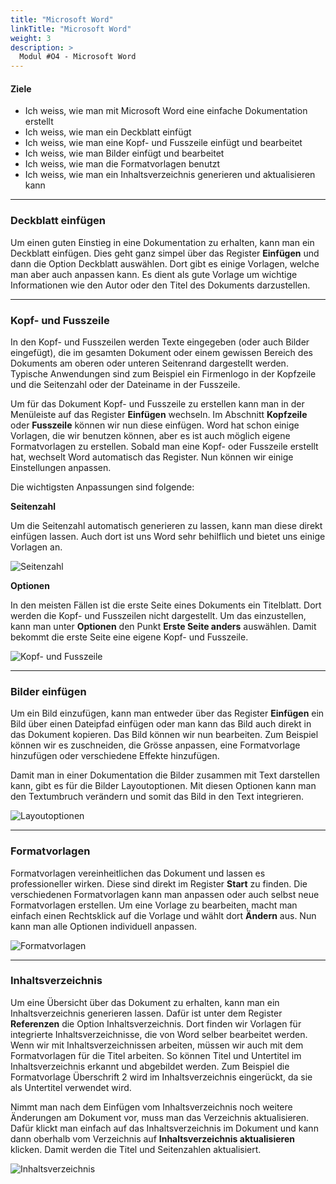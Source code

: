```yaml
---
title: "Microsoft Word"
linkTitle: "Microsoft Word"
weight: 3
description: >
  Modul #O4 - Microsoft Word
---
```


#### Ziele
* Ich weiss, wie man mit Microsoft Word eine einfache Dokumentation erstellt
* Ich weiss, wie man ein Deckblatt einfügt
* Ich weiss, wie man eine Kopf- und Fusszeile einfügt und bearbeitet
* Ich weiss, wie man Bilder einfügt und bearbeitet
* Ich weiss, wie man die Formatvorlagen benutzt
* Ich weiss, wie man ein Inhaltsverzeichnis generieren und aktualisieren kann

---

### Deckblatt einfügen

Um einen guten Einstieg in eine Dokumentation zu erhalten, kann man ein Deckblatt einfügen. Dies geht ganz simpel über
das Register **Einfügen** und dann die Option Deckblatt auswählen. Dort gibt es einige Vorlagen, welche man aber auch 
anpassen kann. Es dient als gute Vorlage um wichtige Informationen wie den Autor oder den Titel des Dokuments darzustellen.

---

### Kopf- und Fusszeile

In den Kopf- und Fusszeilen werden Texte eingegeben (oder auch Bilder eingefügt), die im gesamten Dokument oder einem gewissen Bereich des Dokuments
am oberen oder unteren Seitenrand dargestellt werden. Typische Anwendungen sind zum Beispiel ein Firmenlogo in der Kopfzeile
und die Seitenzahl oder der Dateiname in der Fusszeile.

Um für das Dokument Kopf- und Fusszeile zu erstellen kann man in der Menüleiste auf das Register **Einfügen** wechseln.
Im Abschnitt **Kopfzeile** oder **Fusszeile** können wir nun diese einfügen. Word hat schon einige Vorlagen, die wir benutzen können, aber es
ist auch möglich eigene Formatvorlagen zu erstellen. Sobald man eine Kopf- oder Fusszeile erstellt hat, wechselt Word
automatisch das Register. Nun können wir einige Einstellungen anpassen. 

Die wichtigsten Anpassungen sind folgende:

**Seitenzahl**

Um die Seitenzahl automatisch generieren zu lassen, kann man diese direkt einfügen lassen. Auch dort ist uns Word sehr
behilflich und bietet uns einige Vorlagen an.

![Seitenzahl](../word/Seitenzahl.png)

**Optionen**

In den meisten Fällen ist die erste Seite eines Dokuments ein Titelblatt. Dort werden die Kopf- und Fusszeilen nicht dargestellt.
Um das einzustellen, kann man unter **Optionen** den Punkt **Erste Seite anders** auswählen. Damit bekommt die erste
Seite eine eigene Kopf- und Fusszeile.

![Kopf- und Fusszeile](../word/Kopf-Fusszeile.png)

---

### Bilder einfügen

Um ein Bild einzufügen, kann man entweder über das Register **Einfügen** ein Bild über einen Dateipfad einfügen oder
man kann das Bild auch direkt in das Dokument kopieren. Das Bild können wir nun bearbeiten. Zum Beispiel können wir es
zuschneiden, die Grösse anpassen, eine Formatvorlage hinzufügen oder verschiedene Effekte hinzufügen.

Damit man in einer Dokumentation die Bilder zusammen mit Text darstellen kann, gibt es für die Bilder Layoutoptionen.
Mit diesen Optionen kann man den Textumbruch verändern und somit das Bild in den Text integrieren.

![Layoutoptionen](../word/Layoutoptionen.png)

---

### Formatvorlagen

Formatvorlagen vereinheitlichen das Dokument und lassen es professioneller wirken.
Diese sind direkt im Register **Start** zu finden. Die verschiedenen Formatvorlagen kann man anpassen oder auch selbst
neue Formatvorlagen erstellen. Um eine Vorlage zu bearbeiten, macht man einfach einen Rechtsklick auf die Vorlage und
wählt dort **Ändern** aus. Nun kann man alle Optionen individuell anpassen.

![Formatvorlagen](../word/Formatvorlagen.png)

---

### Inhaltsverzeichnis

Um eine Übersicht über das Dokument zu erhalten, kann man ein Inhaltsverzeichnis generieren lassen. Dafür ist unter dem
Register **Referenzen** die Option Inhaltsverzeichnis. Dort finden wir Vorlagen für integrierte Inhaltsverzeichnisse,
die von Word selber bearbeitet werden. Wenn wir mit Inhaltsverzeichnissen arbeiten, müssen wir auch mit dem Formatvorlagen
für die Titel arbeiten. So können Titel und Untertitel im Inhaltsverzeichnis erkannt und abgebildet werden. Zum Beispiel
die Formatvorlage Überschrift 2 wird im Inhaltsverzeichnis eingerückt, da sie als Untertitel verwendet wird.

Nimmt man nach dem Einfügen vom Inhaltsverzeichnis noch weitere Änderungen am Dokument vor, muss man das Verzeichnis
aktualisieren. Dafür klickt man einfach auf das Inhaltsverzeichnis im Dokument und kann dann oberhalb vom Verzeichnis
auf **Inhaltsverzeichnis aktualisieren** klicken. Damit werden die Titel und Seitenzahlen aktualisiert.

![Inhaltsverzeichnis](../word/Inhaltsverzeichnis.png)
